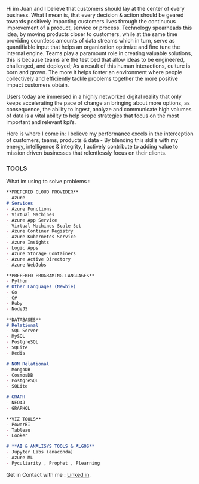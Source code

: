 Hi im Juan and I believe that customers should lay at the center of every business. What I mean is, that every decision & action should be geared towards positively impacting customers lives through the continuous improvement of a product, service or process. Technology spearheads this idea, by moving products closer to customers, while at the same time providing countless amounts of data streams which in turn, serve as quantifiable input that helps an organization optimize and fine tune the internal engine. Teams play a paramount role in creating valuable solutions, this is because teams are the test bed that allow ideas to be engineered, challenged, and deployed; As a result of this human interactions, culture is born and grown. The more it helps foster an environment where people collectively and efficiently tackle problems together the more positive impact customers obtain.

Users today are immersed in a highly networked digital reality that only keeps accelerating the pace of change an bringing about more options, as consequence, the ability to ingest, analyze and communicate high volumes of data is a vital ability to help scope strategies that focus on the most important and relevant kpi’s.

Here is where I come in: I believe my performance excels in the interception of customers, teams, products & data - By blending this skills with my energy, intelligence & integrity, I actively contribute to adding value to mission driven businesses that relentlessly focus on their clients.

### **TOOLS**
What im using to solve problems :
```markdown
**PREFERED CLOUD PROVIDER**
- Azure
# Services
- Azure Functions
- Virtual Machines
- Azure App Service
- Virtual Machines Scale Set
- Azure Continer Registry
- Azure Kubernetes Service
- Azure Insights
- Logic Apps
- Azure Storage Containers
- Azure Active Directory
- Azure WebJobs

**PREFERED PROGRAMING LANGUAGES**
- Python 
# Other Languages (Newbie)
- Go
- C#
- Ruby
- NodeJS

**DATABASES**
# Relational
- SQL Server
- MySQL
- PostgreSQL
- SQLite
- Redis

# NON Relational
- MongoDB
- CosmosDB
- PostgreSQL
- SQLite

# GRAPH
- NEO4J
- GRAPHQL

**VIZ TOOLS**
- PowerBI
- Tableau
- Looker

# **AI & ANALISYS TOOLS & ALGOS**
- Jupyter Labs (anaconda)
- Azure ML
- Pyculiarity , Prophet , Plearning
```

Get in Contact with me : [Linked in](https://www.linkedin.com/in/juanrodriguezcv/).

